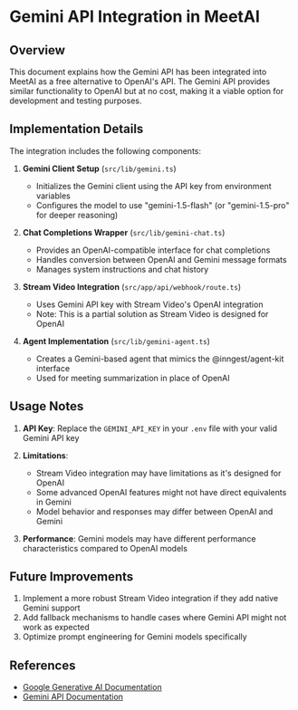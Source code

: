 # Gemini API Integration in MeetAI

## Overview

This document explains how the Gemini API has been integrated into MeetAI as a free alternative to OpenAI's API. The Gemini API provides similar functionality to OpenAI but at no cost, making it a viable option for development and testing purposes.

## Implementation Details

The integration includes the following components:

1. **Gemini Client Setup** (`src/lib/gemini.ts`)
   - Initializes the Gemini client using the API key from environment variables
   - Configures the model to use "gemini-1.5-flash" (or "gemini-1.5-pro" for deeper reasoning)

2. **Chat Completions Wrapper** (`src/lib/gemini-chat.ts`)
   - Provides an OpenAI-compatible interface for chat completions
   - Handles conversion between OpenAI and Gemini message formats
   - Manages system instructions and chat history

3. **Stream Video Integration** (`src/app/api/webhook/route.ts`)
   - Uses Gemini API key with Stream Video's OpenAI integration
   - Note: This is a partial solution as Stream Video is designed for OpenAI

4. **Agent Implementation** (`src/lib/gemini-agent.ts`)
   - Creates a Gemini-based agent that mimics the @inngest/agent-kit interface
   - Used for meeting summarization in place of OpenAI

## Usage Notes

1. **API Key**: Replace the `GEMINI_API_KEY` in your `.env` file with your valid Gemini API key

2. **Limitations**:
   - Stream Video integration may have limitations as it's designed for OpenAI
   - Some advanced OpenAI features might not have direct equivalents in Gemini
   - Model behavior and responses may differ between OpenAI and Gemini

3. **Performance**: Gemini models may have different performance characteristics compared to OpenAI models

## Future Improvements

1. Implement a more robust Stream Video integration if they add native Gemini support
2. Add fallback mechanisms to handle cases where Gemini API might not work as expected
3. Optimize prompt engineering for Gemini models specifically

## References

- [Google Generative AI Documentation](https://ai.google.dev/docs)
- [Gemini API Documentation](https://ai.google.dev/docs/gemini_api)
